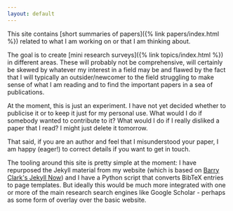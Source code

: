 ```yaml
---
layout: default
---
```


This site contains [short summaries of papers]({% link papers/index.html %})
related to what I am working on or that I am thinking about.

The goal is to create [mini research surveys]({% link topics/index.html %})
in different areas.
These will probably not be comprehensive, will certainly be skewed by whatever my interest
in a field may be and flawed by the fact that I will typically an
outsider/newcomer to the field struggling to make sense of what I am reading
and to find the important papers in a sea of publications.

At the moment, this is just an experiment.
I have not yet decided whether to publicise it or to keep it just for my
personal use.
What would I do if somebody wanted to contribute to it?
What would I do if I really disliked a paper that I read?
I might just delete it tomorrow.

That said, if you are an author and feel that I misunderstood your paper,
I am happy (eager!) to correct details if you want to get in touch.

The tooling around this site is pretty simple at the moment: I have repurposed
the Jekyll material from my website (which is based on
[Barry Clark's Jekyll Now](https://github.com/barryclark/jekyll-now))
and I have a Python script that converts BibTeX entries to page templates.
But ideally this would be much more integrated with one or more of the main
research search engines like Google Scholar - perhaps as some form of overlay over
the basic website.
